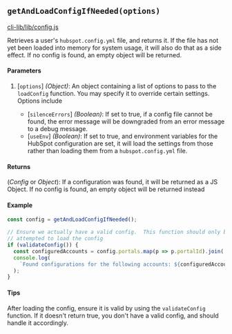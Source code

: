 ## `getAndLoadConfigIfNeeded(options)`

[cli-lib/lib/config.js](https://github.com/HubSpot/hubspot-cli/blob/master/packages/cli-lib/lib/config.js)

Retrieves a user's `hubspot.config.yml` file, and returns it. If the file has not yet been loaded into memory for system usage, it will also do that as a side effect. If no config is found, an empty object will be returned.

#### Parameters

1. [`options`] _(Object)_: An object containing a list of options to pass to the `loadConfig` function. You may specify it to override certain settings. Options include

   - [`silenceErrors`] _(Boolean)_: If set to true, if a config file cannot be found, the error message will be downgraded from an error message to a debug message.
   - [`useEnv`] _(Boolean)_: If set to true, and environment variables for the HubSpot configuration are set, it will load the settings from those rather than loading them from a `hubspot.config.yml` file.

#### Returns

(_Config_ or _Object_): If a configuration was found, it will be returned as a JS Object. If no config is found, an empty object will be returned instead

#### Example

```js
const config = getAndLoadConfigIfNeeded();

// Ensure we actually have a valid config.  This function should only be called after we have
// attempted to load the config
if (validateConfig()) {
  const configuredAccounts = config.portals.map(p => p.portalId).join(', ');
  console.log(
    `Found configurations for the following accounts: ${configuredAccounts}`
  );
}
```

#### Tips

After loading the config, ensure it is valid by using the `validateConfig` function. If it doesn't return true, you don't have a valid config, and should handle it accordingly.
